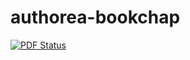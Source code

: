 authorea-bookchap
=================

[![PDF Status](https://www.sharelatex.com/github/repos/jfrey-xx/authorea-bookchap/builds/latest/badge.svg)](https://www.sharelatex.com/github/repos/jfrey-xx/authorea-bookchap/builds/latest/output.pdf)
